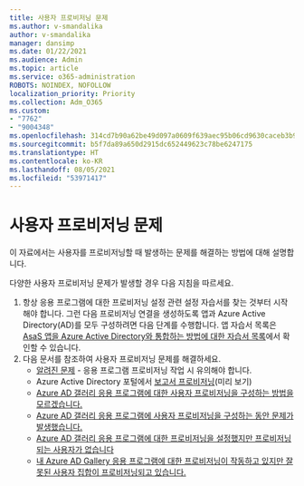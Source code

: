 ```yaml
---
title: 사용자 프로비저닝 문제
ms.author: v-smandalika
author: v-smandalika
manager: dansimp
ms.date: 01/22/2021
ms.audience: Admin
ms.topic: article
ms.service: o365-administration
ROBOTS: NOINDEX, NOFOLLOW
localization_priority: Priority
ms.collection: Adm_O365
ms.custom:
- "7762"
- "9004348"
ms.openlocfilehash: 314cd7b90a62be49d097a0609f639aec95b06cd9630caceb3b9972477dfb58c9
ms.sourcegitcommit: b5f7da89a650d2915dc652449623c78be6247175
ms.translationtype: HT
ms.contentlocale: ko-KR
ms.lasthandoff: 08/05/2021
ms.locfileid: "53971417"
---
```

# <a name="user-provisioning-issues"></a>사용자 프로비저닝 문제

이 자료에서는 사용자를 프로비저닝할 때 발생하는 문제를 해결하는 방법에 대해 설명합니다.

다양한 사용자 프로비저닝 문제가 발생할 경우 다음 지침을 따르세요.

1. 항상 응용 프로그램에 대한 프로비저닝 설정 관련 설정 자습서를 찾는 것부터 시작해야 합니다. 그런 다음 프로비저닝 연결을 생성하도록 앱과 Azure Active Directory(AD)를 모두 구성하려면 다음 단계를 수행합니다. 앱 자습서 목록은 [AsaS 앱을 Azure Active Directory와 통합하는 방법에 대한 자습서 목록](https://docs.microsoft.com/azure/active-directory/saas-apps/tutorial-list)에서 확인할 수 있습니다.
2. 다음 문서를 참조하여 사용자 프로비저닝 문제를 해결하세요.
    - [알려진 문제](https://docs.microsoft.com/azure/active-directory/app-provisioning/known-issues) - 응용 프로그램 프로비저닝 작업 시 유의해야 합니다.
    - Azure Active Directory 포털에서 [보고서 프로비저닝](https://docs.microsoft.com/azure/active-directory/reports-monitoring/concept-provisioning-logs)(미리 보기)
    - [Azure AD 갤러리 응용 프로그램에 대한 사용자 프로비저닝을 구성하는 방법을 모르겠습니다.](https://docs.microsoft.com/azure/active-directory/app-provisioning/configure-automatic-user-provisioning-portal) 
    - [Azure AD 갤러리 응용 프로그램에 사용자 프로비저닝을 구성하는 동안 문제가 발생했습니다.](https://docs.microsoft.com/azure/active-directory/app-provisioning/application-provisioning-config-problem) 
    - [Azure AD 갤러리 응용 프로그램에 대한 프로비저닝을 설정했지만 프로비저닝되는 사용자가 없습니다](https://docs.microsoft.com/azure/active-directory/app-provisioning/application-provisioning-config-problem-no-users-provisioned) 
    - [내 Azure AD Gallery 응용 프로그램에 대한 프로비저닝이 작동하고 있지만 잘못된 사용자 집합이 프로비저닝되고 있습니다.](https://docs.microsoft.com/azure/active-directory/manage-apps/add-application-portal-assign-users)





